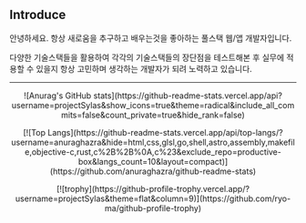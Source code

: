 
Introduce
---------
안녕하세요. 항상 새로움을 추구하고 배우는것을 좋아하는 풀스택 웹/앱 개발자입니다.

다양한 기술스택들을 활용하여 각각의 기술스택들의 장단점을 테스트해본 후 실무에 적용할 수 있을지
항상 고민하며 생각하는 개발자가 되려 노력하고 있습니다.

---------

<p align="center">
![Anurag's GitHub stats](https://github-readme-stats.vercel.app/api?username=projectSylas&show_icons=true&theme=radical&include_all_commits=false&count_private=true&hide_rank=false)
</p>

<p align="center">
[![Top Langs](https://github-readme-stats.vercel.app/api/top-langs/?username=anuraghazra&hide=html,css,glsl,go,shell,astro,assembly,makefile,objective-c,rust,c%2B%2B%0A,c%23&exclude_repo=productive-box&langs_count=10&layout=compact)](https://github.com/anuraghazra/github-readme-stats)
</p>

<p align="center">
[![trophy](https://github-profile-trophy.vercel.app/?username=projectSylas&theme=flat&column=9)](https://github.com/ryo-ma/github-profile-trophy)
</p>
